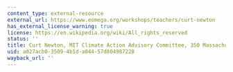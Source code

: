 ```yaml
---
content_type: external-resource
external_url: https://www.eomega.org/workshops/teachers/curt-newton
has_external_license_warning: true
license: https://en.wikipedia.org/wiki/All_rights_reserved
status: ''
title: Curt Newton, MIT Climate Action Advisory Committee, 350 Massachusetts
uid: a027acb0-3509-4b1d-a044-57d804987228
wayback_url: ''
---
```

